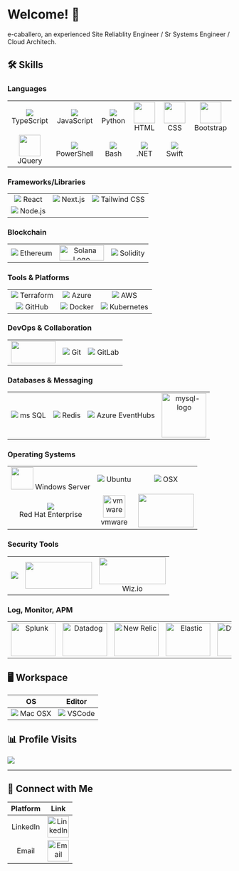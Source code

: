 # Welcome! 👋

e-caballero, an experienced Site Reliablity Engineer / Sr Systems Engineer / Cloud Architech.

## 🛠 Skills

### Languages

|  |  |  |  |  |  |
|:---------:|:---------:|:---------:|:---------:|:---------:|:---------:|
| <img src="https://img.icons8.com/color/48/000000/typescript.png"/> TypeScript | <img src="https://img.icons8.com/color/48/000000/javascript.png"/> JavaScript | <img src="https://img.icons8.com/color/48/000000/python.png"/> Python | <img src="https://skillicons.dev/icons?i=html" width="48"/>  HTML | <img src="https://skillicons.dev/icons?i=css" width="48"/>  CSS | <img src="https://skillicons.dev/icons?i=bootstrap" width="48"/>  Bootstrap |
| <img src="https://skillicons.dev/icons?i=jquery" width="48"/> JQuery | <img src="https://img.icons8.com/color/48/000000/powershell.png"/> PowerShell | <img src="https://img.icons8.com/color/48/000000/bash.png"/> Bash | <img src="https://skillicons.dev/icons?i=dotnet"/> .NET | <img src="https://img.icons8.com/color/48/000000/swift.png"/> Swift | |





### Frameworks/Libraries
|  |  |  |
|:---------:|:---------:|:---------:|
| <img src="https://img.icons8.com/color/48/000000/react-native.png"/> React | <img src="https://img.icons8.com/color/48/000000/nextjs.png"/> Next.js | <img src="https://img.icons8.com/color/48/000000/tailwindcss.png"/> Tailwind CSS |
| <img src="https://img.icons8.com/color/48/000000/nodejs.png"/> Node.js | | |

### Blockchain
|  |  |  |
|:---------:|:---------:|:---------:|
| <img src="https://img.icons8.com/color/48/000000/ethereum.png"/> Ethereum | <img src="https://solana.com/_next/image?url=%2F_next%2Fstatic%2Fmedia%2Flogotype.e4df684f.svg&w=384&q=75" width="100" height="35" alt="Solana Logo" /> | <img src="https://img.icons8.com/color/48/000000/solidity.png"/> Solidity |

### Tools & Platforms
|  |  |  |
|:---------:|:---------:|:---------:|
| <img src="https://img.icons8.com/color/48/000000/terraform.png"/> Terraform | <img src="https://img.icons8.com/color/48/000000/azure-1.png"/> Azure | <img src="https://img.icons8.com/color/48/000000/amazon-web-services.png"/> AWS |
| <img src="https://img.icons8.com/color/48/000000/github.png"/> GitHub | <img src="https://img.icons8.com/color/48/000000/docker.png"/> Docker | <img src="https://img.icons8.com/color/48/000000/kubernetes.png"/> Kubernetes |

### DevOps & Collaboration
|  |  |  |
|:---------:|:---------:|:---------:|
| <img src="https://zeevector.com/wp-content/uploads/Microsoft-Azure-DevOps-logo.png" width="100" height="50"/> | <img src="https://img.icons8.com/color/48/000000/git.png"/> Git | <img src="https://img.icons8.com/color/48/000000/gitlab.png"/> GitLab | 

### Databases & Messaging
|  |  |  |  |
|:---------:|:---------:|:---------:|:---------:|
| <img src="https://img.icons8.com/color/48/000000/microsoft-sql-server.png"/> ms SQL | <img src="https://img.icons8.com/color/48/000000/redis.png"/> Redis | <img src="https://img.icons8.com/color/48/000000/azure-1.png"/> Azure EventHubs | <img width="100" height="100" src="https://img.icons8.com/color/100/000000/mysql-logo.png" alt="mysql-logo"/>

### Operating Systems
|  |  |  |
|:---------:|:---------:|:---------:|
| <img src="https://codeninja.eu/wp-content/uploads/2013/10/windows-server_icon-100-400x400.png" width="50" height="50"/> Windows Server | <img src="https://img.icons8.com/color/48/000000/ubuntu--v1.png"/> Ubuntu | <img src="https://img.icons8.com/fluent/48/000000/mac-os.png"/> OSX |
| <img src="https://img.icons8.com/color/48/000000/red-hat.png"/> <br> Red Hat Enterprise | <img width="50" height="50" src="https://img.icons8.com/color/ios/50/000000/vmware.png" alt="vmware"/> <br> vmware | <img src="https://cdn.windowsreport.com/wp-content/uploads/2019/11/hyperv.jpg" width="125" height="75"/> |

### Security Tools
|  |  |  |
|:---------:|:---------:|:---------:|
| <img src="https://snyk.io/_next/image/?url=https%3A%2F%2Fres.cloudinary.com%2Fsnyk%2Fimage%2Fupload%2Fv1537282843%2Fpress-kit%2Ftitle-card-monochrome.png&w=125&q=100"/> | <img src="https://encrypted-tbn0.gstatic.com/images?q=tbn:ANd9GcQx5hZs0dwDPtkBs_UyiNtrnpSX2IN7xm3x-kvg7RPH94ROupZSx4CZd9uVXfzJ__dpqQ&usqp=CAU" width="150" height="60" />  | <img src="https://www.wiz.io/_next/static/media/social_share_image.537ea7b6.jpg" width="150" height="60"/> <br> Wiz.io |

### Log, Monitor, APM
|  |  |  |  |  |  |
|:---------:|:---------:|:---------:|:---------:|:---------:|:---------:|
| <img src="https://th.bing.com/th/id/OIP.fsA36h6B8eE1rKlew4nOfQAAAA?pid=ImgDet&rs=1" width="100" height="75" alt="Splunk"/> | <img src="https://th.bing.com/th/id/R.74c475cca5e077d6c90132ed732dd7e0?rik=bDUW9WcYLCwOyA&pid=ImgRaw&r=0" width="100" height="75" alt="Datadog"/> | <img src="https://cdn.freebiesupply.com/logos/large/2x/new-relic-logo-png-transparent.png" width="100" height="75" alt="New Relic"/> | <img src="https://th.bing.com/th/id/OIP.hO5G40fO4FYaa5dPYQb6aQHaHy?pid=ImgDet&rs=1" width="100" height="75" alt="Elastic"/> | <img src="https://th.bing.com/th/id/OIP.t3oeAmdK5MNw6cjiz73lTgHaHa?pid=ImgDet&rs=1" width="100" height="75" alt="Dynatrace"/> | <img src="https://repo1.dso.mil/uploads/-/system/project/avatar/12198/Screenshot_2022-02-03_131138.jpg" width="100" height="75" alt="Prometheus Grafana"/>



## 🖥 Workspace

| OS | Editor |
|:--:|:------:|
| <img src="https://img.icons8.com/fluent/48/000000/mac-os.png"/> Mac OSX | <img src="https://img.icons8.com/fluent/48/000000/visual-studio-code-2019.png"/> VSCode |

## 📊 Profile Visits

![](https://komarev.com/ghpvc/?username=e-caballero&style=for-the-badge&base=1500)

---

## 🤝 Connect with Me

| Platform | Link |
|:--------:|:----:|
| LinkedIn | <a href="https://www.linkedin.com/in/caballero-erik/" target="_blank"><img src="https://img.icons8.com/color/48/000000/linkedin.png" alt="LinkedIn" width="48" height="48"/></a> |
| Email    | <a href="mailto:caballero@icloudnetwork.net" target="_blank"><img src="https://img.icons8.com/color/48/000000/email.png" alt="Email" width="48" height="48"/></a> |








